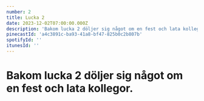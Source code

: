```yaml
---
number: 2
title: Lucka 2
date: 2023-12-02T07:00:00.000Z
description: 'Bakom lucka 2 döljer sig något om en fest och lata kollegor.'
pinecastId: 'a4c3891c-ba93-41a8-bf47-825b0c2b807b'
spotifyId: ''
itunesId: ''
---
```


# Bakom lucka 2 döljer sig något om en fest och lata kollegor.
